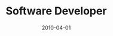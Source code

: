 ---
date: 2010-04-01
year: 2010
title: Software Developer
project: Servo Control
customer: asdf-systems
description: Research project to control animatronics (mechanical-puppets) by moving a digital character in Autodesk Maya. 
projectLink:
vimeo: "https://player.vimeo.com/video/40474963?badge=0&amp;autopause=0&amp;player_id=0&amp;app_id=58479"
tech: Maya scripting language (MEL), c++, AVR assembler
---
